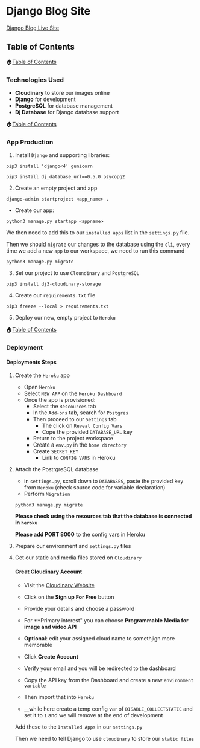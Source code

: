 # Django Blog Site

[Django Blog Live Site]()

## Table of Contents

🏠[Table of Contents](#table-of-contents)

### Technologies Used

- **Cloudinary** to store our images online
- **Django** for development
- **PostgreSQL** for database management
- **Dj Database** for Django database support

🏠[Table of Contents](#table-of-contents)

### App Production

1. Install `Django` and supporting libraries:

```
pip3 install 'django<4' gunicorn
```
```
pip3 install dj_database_url==0.5.0 psycopg2
```

2. Create an empty project and app
```
django-admin startproject <app_name> .
```

- Create our app:
```
python3 manage.py startapp <appname>
```

We then need to add this to our `installed apps` list in the `settings.py` file.

Then we should `migrate` our changes to the database using the `cli`, every time we add a new `app` to our workspace, we need to run this command 

```
python3 manage.py migrate
```

3. Set our project to use `Cloundinary` and `PostgreSQL`
```
pip3 install dj3-cloudinary-storage
```

4. Create our `requirements.txt` file
```
pip3 freeze --local > requirements.txt
```

5. Deploy our new, empty project to `Heroku`

🏠[Table of Contents](#table-of-contents)

### Deployment

#### Deployments Steps

1. Create the `Heroku` app
    - Open `Heroku`
    - Select `NEW APP` on the `Heroku Dashboard`
    - Once the app is provisioned:
        - Select the `Rescources` tab
        - In the `Add-ons` tab, search for `Postgres`
        - Then proceed to our `Settings` tab
            - The click on `Reveal Config Vars`
            - Cope the provided `DATABASE_URL` key
        - Return to the project workspace
        - Create a `env.py` in the `home directory`
        - Create `SECRET_KEY` 
            - Link to `CONFIG VARS` in Heroku

2. Attach the PostrgreSQL database
    - in `settings.py`, scroll down to `DATABASES`, paste the provided key from `Heroku` (check source code for variable declaration)
    - Perform `Migration`
    ```
    python3 manage.py migrate
    ```
    **Please check using the resources tab that the database is connected in `heroku`**

    __Please add PORT 8000__ to the config vars in Heroku

3. Prepare our environment and `settings.py` files
4. Get our static and media files stored on `Cloudinary`

    #### Creat Cloudinary Account
    - Visit the [Cloudinary Website](https://cloudinary.com/)
    - Click on the **Sign up For Free** button
    - Provide your details and choose a password
    - For **Primary interest" you can choose **Programmable Media for image and video API**
    - __Optional__: edit your assigned cloud name to somethjign more memorable
    - Click **Create Account**
    - Verify your email and you will be redirected to the dashboard

    - Copy the API key from the Dashboard and create a new `environment variable`
    - Then import that into `Heroku`
    - __while here create a temp config var of `DISABLE_COLLECTSTATIC` and set it to `1` and we will remove at the end of development

    Add these to the `Installed Apps` in our `settings.py`

    Then we need to tell Django to use `cloudinary` to store our `static files`